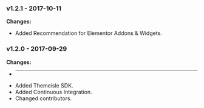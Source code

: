 
 ### v1.2.1 - 2017-10-11 
 **Changes:** 
 * Added Recommendation for Elementor Addons & Widgets.
 
 ### v1.2.0 - 2017-09-29 
 **Changes:** 
 * ---
* Added Themeisle SDK.
* Added Continuous Integration.
* Changed contributors.
 
